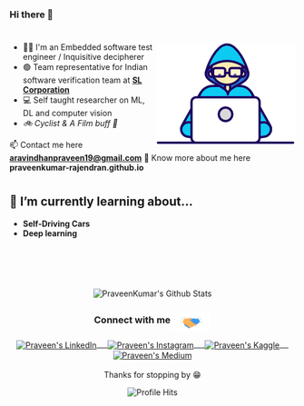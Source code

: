 ### Hi there 👋

#

<img align="right" src="./Assets/Developer.gif"/>

 - 👨‍💻 I'm an Embedded software test engineer / Inquisitive decipherer 
 - 🟢 Team representative for Indian software verification team at <a href="https://slworld.com/"><b>SL Corporation</b></a>
 - 💻 Self  taught researcher on ML, DL and computer vision
 - *🚲 Cyclist & A Film buff 💫*

📫 Contact me here **aravindhanpraveen19@gmail.com**
🚀 Know more about me here **praveenkumar-rajendran.github.io**

#

## 🌱 I’m currently learning about...
- **Self-Driving Cars**
- **Deep learning**

#

<br/>
  <br/>



<p align="center">
<img align="center" src="https://github-readme-stats.vercel.app/api?username=PraveenKumar-Rajendran&&show_icons=true&theme=radical" alt="PraveenKumar's Github Stats">
</p>  

<div align="center">
  <h3 align="center">Connect with me<img align="center" src="./Assets/Handshake.gif" height="33px" /></h3> 
</div>
<p align="center">
 <a href="https://www.linkedin.com/in/praveenkumar-rajendran/" target="blank">
  <img align="center" alt="Praveen's LinkedIn" width="30px" src="https://www.vectorlogo.zone/logos/linkedin/linkedin-icon.svg" /> &nbsp; &nbsp;
 </a>
 <a href="https://www.instagram.com/praveen_kumar_rajendran/" target="blank">
  <img align="center" alt="Praveen's Instagram" width="30px" src="https://www.vectorlogo.zone/logos/instagram/instagram-icon.svg" /> &nbsp; &nbsp;
 </a>
 <a href="https://www.kaggle.com/praveenkumarr007" target="blank">
  <img align="center" alt="Praveen's Kaggle" width="30px" src="https://www.vectorlogo.zone/logos/kaggle/kaggle-icon.svg" /> &nbsp; &nbsp;
 </a>
 <a href="https://medium.com/@Praveenkumar_Rajendran" target="blank">
  <img align="center" alt="Praveen's Medium" width="30px" src="https://www.vectorlogo.zone/logos/medium/medium-tile.svg" />
 </a> 
  <br/>
  <br/>
  Thanks for stopping by 😁<br/>
</p>
<p align="center"><img alt="Profile Hits" src="https://hits.seeyoufarm.com/api/count/incr/badge.svg?url=https%3A%2F%2Fgithub.com%2FPraveenKumar-Rajendran%2F&count_bg=%2379C83D&title_bg=%23555555&icon=&icon_color=%23E7E7E7&title=hits&edge_flat=false" /></p>

<!--
**PraveenKumar-Rajendran/PraveenKumar-Rajendran** is a ✨ _special_ ✨ repository because its `README.md` (this file) appears on your GitHub profile.

Here are some ideas to get you started:

- 🔭 I’m currently working on ...
- 🌱 I’m currently learning ...
- 👯 I’m looking to collaborate on ...
- 🤔 I’m looking for help with ...
- 💬 Ask me about ...
- 📫 How to reach me: ...
- 😄 Pronouns: ...
- ⚡ Fun fact: ...
-->

